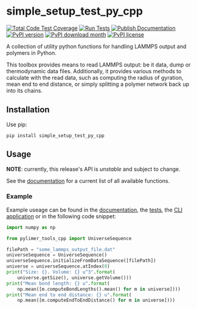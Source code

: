 # simple_setup_test_py_cpp

<!--[![Test Coverage of Python Code](https://github.com/GenieTim/simple_setup_test_py_cpp/blob/main/.github/coverage.svg?raw=true)](https://github.com/GenieTim/simple_setup_test_py_cpp/actions/workflows/run-tests.yml)
[![Test Coverage of C++ Code](https://github.com/GenieTim/simple_setup_test_py_cpp/blob/main/.github/cpp-coverage.svg?raw=true)](https://github.com/GenieTim/simple_setup_test_py_cpp/actions/workflows/run-tests.yml)-->
[![Total Code Test Coverage](https://codecov.io/gh/GenieTim/simple_setup_test_py_cpp/branch/main/graph/badge.svg?token=5ZE1VSDXJQ)](https://codecov.io/gh/GenieTim/simple_setup_test_py_cpp)
[![Run Tests](https://github.com/GenieTim/simple_setup_test_py_cpp/actions/workflows/run-tests.yml/badge.svg)](https://github.com/GenieTim/simple_setup_test_py_cpp/actions/workflows/run-tests.yml)
[![Publish Documentation](https://github.com/GenieTim/simple_setup_test_py_cpp/actions/workflows/publish-documentation-html.yml/badge.svg)](https://github.com/GenieTim/simple_setup_test_py_cpp/actions/workflows/publish-documentation-html.yml)[![PyPI version](https://badge.fury.io/py/simple_setup_test_py_cpp.svg)](https://badge.fury.io/py/simple_setup_test_py_cpp)
[![PyPI download month](https://img.shields.io/pypi/dm/simple_setup_test_py_cpp.svg)](https://pypi.python.org/pypi/simple_setup_test_py_cpp/)
[![PyPI license](https://img.shields.io/pypi/l/simple_setup_test_py_cpp.svg)](https://pypi.python.org/pypi/simple_setup_test_py_cpp/)

A collection of utility python functions for handling LAMMPS output and polymers in Python.

This toolbox provides means to read LAMMPS output: be it data, dump or thermodynamic data files.
Additionally, it provides various methods to calculate with the read data, such as computing the
radius of gyration, mean end to end distance, or simply splitting a polymer network back up into its chains.

## Installation

Use pip:

`pip install simple_setup_test_py_cpp`

## Usage

**NOTE**: currently, this release's API is _unstable_ and subject to change.

See the [documentation](https://genietim.github.io/simple_setup_test_py_cpp) for a current list of all available functions.

### Example

Example useage can be found in the [documentation](https://genietim.github.io/simple_setup_test_py_cpp), the [tests](https://github.com/GenieTim/simple_setup_test_py_cpp/tree/main/tests),
the [CLI application](https://github.com/GenieTim/simple_setup_test_py_cpp/tree/main//src/pylimer_tools/pylimer_tools.py) or in the following code snippet:

```python
import numpy as np

from pylimer_tools_cpp import UniverseSequence

filePath = "some_lammps_output_file.dat"
universeSequence = UniverseSequence()
universeSequence.initializeFromDataSequence([filePath])
universe = universeSequence.atIndex(0)
print("Size: {}. Volume: {} u^3".format(
    universe.getSize(), universe.getVolume()))
print("Mean bond length: {} u".format(
    np.mean([m.computeBondLengths().mean() for m in universe])))
print("Mean end to end distance: {} u".format(
    np.mean([m.computeEndToEndDistance() for m in universe])))
```
